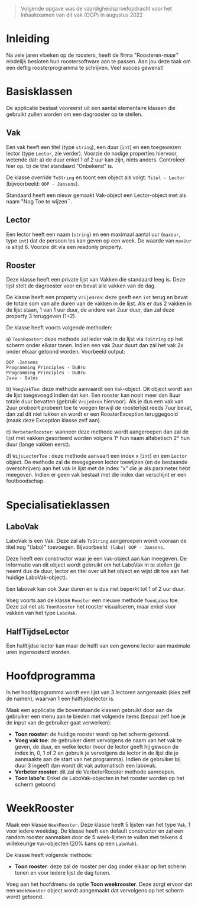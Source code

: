 > Volgende opgave was de vaardigheidsproefopdracht voor het inhaalexamen van dit vak (OOP) in augustus 2022

# Inleiding

Na vele jaren vloeken op de roosters, heeft de firma "Roosteren-maar" eindelijk besloten hun roostersoftware aan te passen. Aan jou deze taak om een deftig roosterprogramma te schrijven. Veel succes gewenst!

# Basisklassen

De applicatie bestaat vooreerst uit een aantal elementaire klassen die gebruikt zullen worden om een dagrooster op te stellen.

## Vak

Een vak heeft een titel (type ``string``), een duur (``int``) en een toegewezen lector (type ``Lector``, zie verder). Voorzie de nodige properties hiervoor, wetende dat:
a) de duur enkel 1 of 2 uur kan zijn, niets anders. Controleer hier op.
b) de titel standaard "Onbekend" is.

De klasse override ``ToString`` en toont een object  als volgt: ``Titel - Lector`` (bijvoorbeeld: ``OOP - Jansens``).

Standaard heeft een nieuw gemaakt Vak-object een Lector-object met als naam "Nog Toe te wijzen``.

## Lector

Een lector heeft een naam (``string``) en een maximaal aantal uur (``maxUur``, type ``int``) dat de persoon les kan geven op een week. De  waarde van ``maxUur`` is altijd 6. Voorzie dit via een readonly property. 


## Rooster

Deze klasse heeft een private lijst van Vakken die standaard leeg is. Deze lijst stelt de dagrooster voor en bevat alle vakken van de dag. 

De klasse heeft een property ``VrijeUren``: deze geeft een ``int`` terug en bevat de totale som van alle duren van de vakken in de lijst. Als er dus 2 vakken in de lijst staan, 1 van 1 uur duur, de andere van 2uur duur, dan zal deze property 3 teruggeven (1+2).

De klasse heeft voorts volgende methoden:

a) ``ToonRooster``: deze methode zal ieder vak in de lijst via ``ToString`` op het scherm onder elkaar tonen. Indien een vak 2uur duurt dan zal het vak 2x onder elkaar getoond worden. Voorbeeld output:

```
OOP -Jansens
Programming Principles - DuBru
Programming Principles - DuBru
Java - Gates
```

b) ``VoegVakToe``: deze methode aanvaardt een ``Vak``-object. Dit object wordt aan de lijst toegevoegd indien dat kan. Een rooster kan nooit meer dan 8uur totale duur bevatten (gebruik ``VrijeUren`` hiervoor). Als je dus een vak van 2uur probeert probeert toe te voegen terwijl de roosterlijst reeds 7uur bevat, dan zal dit niet lukken en wordt er een RoosterException teruggegooid (maak deze Exception klasse zelf aan).

c) ``VerbeterRooster``: wanneer deze methode wordt aangeroepen dan zal de lijst met vakken gesorteerd worden volgens 1° hun naam alfabetisch 2° hun duur (lange vakken eerst).

d) ``WijsLectorToe`` : deze methode aanvaart een index x (``int``) en een ``Lector`` object. De methode zal de meegegeven lector toewijzen (en de bestaande overschrijven) aan het vak in lijst met de index "x" die je als parameter hebt meegeven. Indien er geen vak bestaat met die index dan verschijnt er een foutboodschap.


# Specialisatieklassen

## LaboVak

LaboVak is een Vak. Deze zal als ``ToString`` aangeroepen wordt vooraan de titel nog "(labo)" toevoegen. Bijvoorbeeld: ``(labo) OOP - Jansens``.

Deze heeft een constructor waar je een ``Vak``-object aan kan meegeven. De informatie van dit object wordt gebruikt om het LaboVak in te stellen (je neemt dus de duur, lector en titel over uit het object en wijst dit toe aan het huidige LaboVak-object).


Een labovak kan ook 3uur duren en is dus niet beperkt tot 1 of 2 uur duur.

Voeg voorts aan de klasse ``Rooster`` een nieuwe methode ``ToonLabos`` toe. Deze zal net als ``ToonRooster`` het rooster visualiseren, maar enkel voor vakken van het type ``LaboVak``.

## HalfTijdseLector

Een halftijdse lector kan maar de helft van een gewone lector aan maximale uren ingeroosterd worden.


# Hoofdprogramma

In het hoofdprogramma wordt een lijst van 3 lectoren aangemaakt (kies zelf de namen), waarvan 1 een halftijdselector is.

Maak een applicatie die bovenstaande klassen gebruikt door aan de gebruiker een menu aan te bieden met volgende items (bepaal zelf hoe je de input van de gebruiker gaat verwerken):

* **Toon rooster**: de huidige rooster wordt op het scherm getoond.
* **Voeg vak toe**: de gebruiker dient vervolgens de naam van het vak te geven, de duur, en welke lector (voor de lector geeft hij gewoon de index in, 0, 1 of 2 en gebruik je vervolgens de lector in de lijst die je aanmaakte aan de start van het programma). Indien de gebruiker bij duur 3 ingeeft dan wordt dit vak automatisch een labovak.
* **Verbeter rooster**: dit zal de VerbeterRooster methode aanroepen.
* **Toon labo's**: Enkel de LaboVak-objecten in het rooster worden op het scherm getoond.

# WeekRooster


Maak een klasse ``WeekRooster``. Deze klasse heeft 5 lijsten van het type ``Vak``, 1 voor iedere weekdag. De klasse heeft een default constructor en zal een random rooster aanmaken door de 5 week-lijsten te vullen met telkens 4 willekeurige ``Vak``-objecten (20% kans op een ``LaboVak``).

De klasse heeft volgende methode:

* **Toon rooster**: deze zal de rooster per dag onder elkaar op het scherm tonen en voor iedere lijst de dag tonen.

Voeg aan het hoofdmenu de optie **Toon weekrooster**. Deze zorgt ervoor dat een ``WeekRooster`` object wordt aangemaakt dat vervolgens op het scherm wordt getoond.